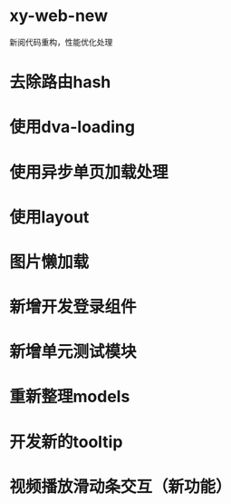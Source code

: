 # xy-web-new
新阅代码重构，性能优化处理

# 去除路由hash
# 使用dva-loading
# 使用异步单页加载处理
# 使用layout
# 图片懒加载
# 新增开发登录组件
# 新增单元测试模块
# 重新整理models
# 开发新的tooltip
# 视频播放滑动条交互（新功能）